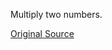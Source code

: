 Multiply two numbers.

[Original Source](www.codewars.com/kata/50654ddff44f800200000004/train/python)
